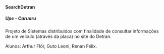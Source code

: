 #### SearchDetran
##### Upe - Caruaru

Projeto de Sistemas distribuidos com finalidade de consultar informações de um veículo (através da placa) no site do Detran.


Alunos: Arthur Flôr, Guto Leoni, Renan Félix.
